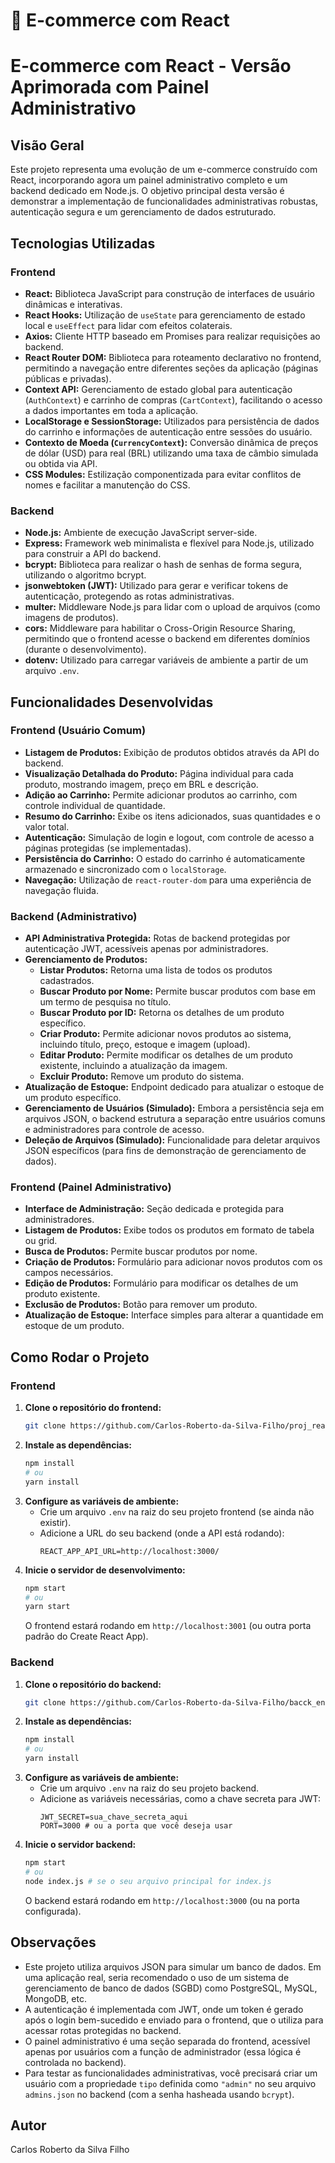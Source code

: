# 🛒 E-commerce com React

# E-commerce com React - Versão Aprimorada com Painel Administrativo

## Visão Geral

Este projeto representa uma evolução de um e-commerce construído com React, incorporando agora um painel administrativo completo e um backend dedicado em Node.js. O objetivo principal desta versão é demonstrar a implementação de funcionalidades administrativas robustas, autenticação segura e um gerenciamento de dados estruturado.

## Tecnologias Utilizadas

### Frontend

* **React:** Biblioteca JavaScript para construção de interfaces de usuário dinâmicas e interativas.
* **React Hooks:** Utilização de `useState` para gerenciamento de estado local e `useEffect` para lidar com efeitos colaterais.
* **Axios:** Cliente HTTP baseado em Promises para realizar requisições ao backend.
* **React Router DOM:** Biblioteca para roteamento declarativo no frontend, permitindo a navegação entre diferentes seções da aplicação (páginas públicas e privadas).
* **Context API:** Gerenciamento de estado global para autenticação (`AuthContext`) e carrinho de compras (`CartContext`), facilitando o acesso a dados importantes em toda a aplicação.
* **LocalStorage e SessionStorage:** Utilizados para persistência de dados do carrinho e informações de autenticação entre sessões do usuário.
* **Contexto de Moeda (`CurrencyContext`):** Conversão dinâmica de preços de dólar (USD) para real (BRL) utilizando uma taxa de câmbio simulada ou obtida via API.
* **CSS Modules:** Estilização componentizada para evitar conflitos de nomes e facilitar a manutenção do CSS.

### Backend

* **Node.js:** Ambiente de execução JavaScript server-side.
* **Express:** Framework web minimalista e flexível para Node.js, utilizado para construir a API do backend.
* **bcrypt:** Biblioteca para realizar o hash de senhas de forma segura, utilizando o algoritmo bcrypt.
* **jsonwebtoken (JWT):** Utilizado para gerar e verificar tokens de autenticação, protegendo as rotas administrativas.
* **multer:** Middleware Node.js para lidar com o upload de arquivos (como imagens de produtos).
* **cors:** Middleware para habilitar o Cross-Origin Resource Sharing, permitindo que o frontend acesse o backend em diferentes domínios (durante o desenvolvimento).
* **dotenv:** Utilizado para carregar variáveis de ambiente a partir de um arquivo `.env`.

## Funcionalidades Desenvolvidas

### Frontend (Usuário Comum)

* **Listagem de Produtos:** Exibição de produtos obtidos através da API do backend.
* **Visualização Detalhada do Produto:** Página individual para cada produto, mostrando imagem, preço em BRL e descrição.
* **Adição ao Carrinho:** Permite adicionar produtos ao carrinho, com controle individual de quantidade.
* **Resumo do Carrinho:** Exibe os itens adicionados, suas quantidades e o valor total.
* **Autenticação:** Simulação de login e logout, com controle de acesso a páginas protegidas (se implementadas).
* **Persistência do Carrinho:** O estado do carrinho é automaticamente armazenado e sincronizado com o `localStorage`.
* **Navegação:** Utilização de `react-router-dom` para uma experiência de navegação fluida.

### Backend (Administrativo)

* **API Administrativa Protegida:** Rotas de backend protegidas por autenticação JWT, acessíveis apenas por administradores.
* **Gerenciamento de Produtos:**
    * **Listar Produtos:** Retorna uma lista de todos os produtos cadastrados.
    * **Buscar Produto por Nome:** Permite buscar produtos com base em um termo de pesquisa no título.
    * **Buscar Produto por ID:** Retorna os detalhes de um produto específico.
    * **Criar Produto:** Permite adicionar novos produtos ao sistema, incluindo título, preço, estoque e imagem (upload).
    * **Editar Produto:** Permite modificar os detalhes de um produto existente, incluindo a atualização da imagem.
    * **Excluir Produto:** Remove um produto do sistema.
* **Atualização de Estoque:** Endpoint dedicado para atualizar o estoque de um produto específico.
* **Gerenciamento de Usuários (Simulado):** Embora a persistência seja em arquivos JSON, o backend estrutura a separação entre usuários comuns e administradores para controle de acesso.
* **Deleção de Arquivos (Simulado):** Funcionalidade para deletar arquivos JSON específicos (para fins de demonstração de gerenciamento de dados).

### Frontend (Painel Administrativo)

* **Interface de Administração:** Seção dedicada e protegida para administradores.
* **Listagem de Produtos:** Exibe todos os produtos em formato de tabela ou grid.
* **Busca de Produtos:** Permite buscar produtos por nome.
* **Criação de Produtos:** Formulário para adicionar novos produtos com os campos necessários.
* **Edição de Produtos:** Formulário para modificar os detalhes de um produto existente.
* **Exclusão de Produtos:** Botão para remover um produto.
* **Atualização de Estoque:** Interface simples para alterar a quantidade em estoque de um produto.

## Como Rodar o Projeto

### Frontend

1.  **Clone o repositório do frontend:**
    ```bash
    git clone https://github.com/Carlos-Roberto-da-Silva-Filho/proj_react_express.git
    ```
2.  **Instale as dependências:**
    ```bash
    npm install
    # ou
    yarn install
    ```
3.  **Configure as variáveis de ambiente:**
    * Crie um arquivo `.env` na raiz do seu projeto frontend (se ainda não existir).
    * Adicione a URL do seu backend (onde a API está rodando):
        ```
        REACT_APP_API_URL=http://localhost:3000/
        ```
4.  **Inicie o servidor de desenvolvimento:**
    ```bash
    npm start
    # ou
    yarn start
    ```
    O frontend estará rodando em `http://localhost:3001` (ou outra porta padrão do Create React App).

### Backend

1.  **Clone o repositório do backend:**
    ```bash
    git clone https://github.com/Carlos-Roberto-da-Silva-Filho/bacck_end_express.git
    ```
2.  **Instale as dependências:**
    ```bash
    npm install
    # ou
    yarn install
    ```
3.  **Configure as variáveis de ambiente:**
    * Crie um arquivo `.env` na raiz do seu projeto backend.
    * Adicione as variáveis necessárias, como a chave secreta para JWT:
        ```
        JWT_SECRET=sua_chave_secreta_aqui
        PORT=3000 # ou a porta que você deseja usar
        ```
4.  **Inicie o servidor backend:**
    ```bash
    npm start
    # ou
    node index.js # se o seu arquivo principal for index.js
    ```
    O backend estará rodando em `http://localhost:3000` (ou na porta configurada).

## Observações

* Este projeto utiliza arquivos JSON para simular um banco de dados. Em uma aplicação real, seria recomendado o uso de um sistema de gerenciamento de banco de dados (SGBD) como PostgreSQL, MySQL, MongoDB, etc.
* A autenticação é implementada com JWT, onde um token é gerado após o login bem-sucedido e enviado para o frontend, que o utiliza para acessar rotas protegidas no backend.
* O painel administrativo é uma seção separada do frontend, acessível apenas por usuários com a função de administrador (essa lógica é controlada no backend).
* Para testar as funcionalidades administrativas, você precisará criar um usuário com a propriedade `tipo` definida como `"admin"` no seu arquivo `admins.json` no backend (com a senha hasheada usando `bcrypt`).


## Autor

Carlos Roberto da Silva Filho


